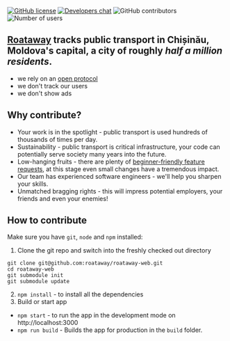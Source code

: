 [![GitHub license](https://img.shields.io/github/license/roataway/roataway-web)](https://github.com/roataway/roataway-web/blob/main/LICENSE)
[![Developers chat](https://img.shields.io/badge/zulip-join_developer_chat-blue.svg)](https://roataway.zulipchat.com/)
![GitHub contributors](https://img.shields.io/github/contributors/roataway/roataway-web)
![Number of users](https://img.shields.io/badge/users-%3C500K-brightgreen)

## [Roataway](https://roataway.md) tracks public transport in Chișinău, Moldova's capital, a city of roughly _half a million residents_.

- we rely on an [open protocol](https://github.com/roataway/api-documentation)
- we don't track our users
- we don't show ads

## Why contribute?
- Your work is in the spotlight - public transport is used hundreds of thousands of times per day.
- Sustainability - public transport is critical infrastructure, your code can potentially serve society many years into the future.
- Low-hanging fruits - there are plenty of [beginner-friendly feature requests](https://github.com/roataway/roataway-web/issues?q=is%3Aissue+is%3Aopen+label%3A%22good+first+issue%22), at this stage even small changes have a tremendous impact.
- Our team has experienced software engineers - we'll help you sharpen your skills.
- Unmatched bragging rights - this will impress potential employers, your friends and even your enemies!



## How to contribute

Make sure you have `git`, `node` and `npm` installed:

1. Clone the git repo and switch into the freshly checked out directory
```shell
git clone git@github.com:roataway/roataway-web.git
cd roataway-web
git submodule init
git submodule update
```

2. `npm install` - to install all the dependencies
3. Build or start app
  - `npm start` - to run the app in the development mode on http://localhost:3000
  - `npm run build` - Builds the app for production in the `build` folder.
